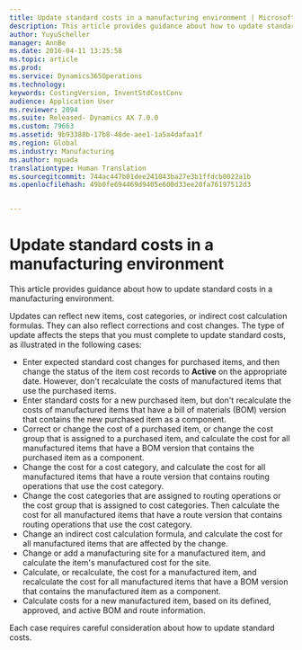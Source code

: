 ```yaml
---
title: Update standard costs in a manufacturing environment | Microsoft Docs
description: This article provides guidance about how to update standard costs in a manufacturing environment.
author: YuyuScheller
manager: AnnBe
ms.date: 2016-04-11 13:25:58
ms.topic: article
ms.prod: 
ms.service: Dynamics365Operations
ms.technology: 
keywords: CostingVersion, InventStdCostConv
audience: Application User
ms.reviewer: 2094
ms.suite: Released- Dynamics AX 7.0.0
ms.custom: 79663
ms.assetid: 9b93388b-17b8-48de-aee1-1a5a4dafaa1f
ms.region: Global
ms.industry: Manufacturing
ms.author: mguada
translationtype: Human Translation
ms.sourcegitcommit: 744ac447b01dee241043ba27e3b1ffdcb0022a1b
ms.openlocfilehash: 49b0fe694469d9405e600d33ee20fa76197512d3


---
```


# <a name="update-standard-costs-in-a-manufacturing-environment"></a>Update standard costs in a manufacturing environment

This article provides guidance about how to update standard costs in a manufacturing environment. 

Updates can reflect new items, cost categories, or indirect cost calculation formulas. They can also reflect corrections and cost changes. The type of update affects the steps that you must complete to update standard costs, as illustrated in the following cases:

-   Enter expected standard cost changes for purchased items, and then change the status of the item cost records to **Active** on the appropriate date. However, don't recalculate the costs of manufactured items that use the purchased items.
-   Enter standard costs for a new purchased item, but don't recalculate the costs of manufactured items that have a bill of materials (BOM) version that contains the new purchased item as a component.
-   Correct or change the cost of a purchased item, or change the cost group that is assigned to a purchased item, and calculate the cost for all manufactured items that have a BOM version that contains the purchased item as a component.
-   Change the cost for a cost category, and calculate the cost for all manufactured items that have a route version that contains routing operations that use the cost category.
-   Change the cost categories that are assigned to routing operations or the cost group that is assigned to cost categories. Then calculate the cost for all manufactured items that have a route version that contains routing operations that use the cost category.
-   Change an indirect cost calculation formula, and calculate the cost for all manufactured items that are affected by the change.
-   Change or add a manufacturing site for a manufactured item, and calculate the item's manufactured cost for the site.
-   Calculate, or recalculate, the cost for a manufactured item, and recalculate the cost for all manufactured items that have a BOM version that contains the manufactured item as a component.
-   Calculate costs for a new manufactured item, based on its defined, approved, and active BOM and route information.

Each case requires careful consideration about how to update standard costs.




<!--HONumber=Feb17_HO3-->


